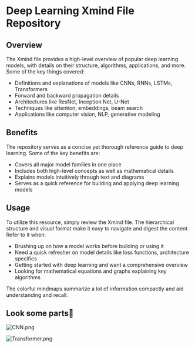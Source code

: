 <h1>Deep Learning Xmind File Repository</h1>

<h2>Overview</h2>

<p>The Xmind file provides a high-level overview of popular deep learning models, with details on their structure, algorithms, applications, and more. Some of the key things covered:</p>

<ul>
<li>Definitions and explanations of models like CNNs, RNNs, LSTMs, Transformers</li>
<li>Forward and backward propagation details</li> 
<li>Architectures like ResNet, Inception Net, U-Net</li>
<li>Techniques like attention, embeddings, beam search</li>
<li>Applications like computer vision, NLP, generative modeling</li>
</ul>

<h2>Benefits</h2>

<p>The repository serves as a concise yet thorough reference guide to deep learning. Some of the key benefits are:</p>

<ul>
<li>Covers all major model families in one place</li>
<li>Includes both high-level concepts as well as mathematical details</li>  
<li>Explains models intuitively through text and diagrams</li>
<li>Serves as a quick reference for building and applying deep learning models</li>  
</ul>

<h2>Usage</h2>

<p>To utilize this resource, simply review the Xmind file. The hierarchical structure and visual format make it easy to navigate and digest the content. Refer to it when:</p>

<ul>
<li>Brushing up on how a model works before building or using it</li>
<li>Need a quick refresher on model details like loss functions, architecture specifics</li>
<li>Getting started with deep learning and want a comprehensive overview</li>
<li>Looking for mathematical equations and graphs explaining key algorithms</li>  
</ul>

<p>The colorful mindmaps summarize a lot of information compactly and aid understanding and recall.</p>

<h2>Look some parts👀</h2>

![CNN.png](https://github.com/DeepCooder/References/blob/main/CNN.png)


![Transformer.png](https://github.com/DeepCooder/References/blob/main/Transformer%20.png)

